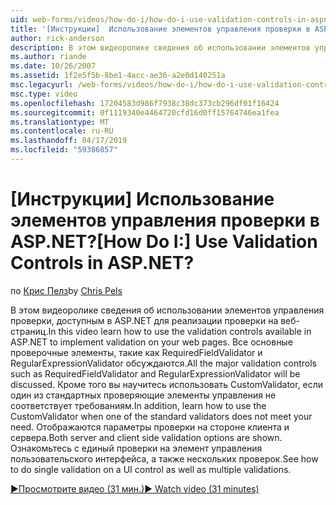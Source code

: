 ```yaml
---
uid: web-forms/videos/how-do-i/how-do-i-use-validation-controls-in-aspnet
title: '[Инструкции]  Использование элементов управления проверки в ASP.NET? | Документы Майкрософт'
author: rick-anderson
description: В этом видеоролике сведения об использовании элементов управления проверки, доступным в ASP.NET для реализации проверки на веб-страниц. Все основные проверяющие элементы управления, например...
ms.author: riande
ms.date: 10/26/2007
ms.assetid: 1f2e5f5b-8be1-4acc-ae36-a2e0d140251a
msc.legacyurl: /web-forms/videos/how-do-i/how-do-i-use-validation-controls-in-aspnet
msc.type: video
ms.openlocfilehash: 17204583d986f7938c38dc373cb296df01f16424
ms.sourcegitcommit: 0f1119340e4464720cfd16d0ff15764746ea1fea
ms.translationtype: MT
ms.contentlocale: ru-RU
ms.lasthandoff: 04/17/2019
ms.locfileid: "59386857"
---
```

# <a name="how-do-i--use-validation-controls-in-aspnet"></a><span data-ttu-id="fe3ee-105">[Инструкции]  Использование элементов управления проверки в ASP.NET?</span><span class="sxs-lookup"><span data-stu-id="fe3ee-105">[How Do I:]  Use Validation Controls in ASP.NET?</span></span>

<span data-ttu-id="fe3ee-106">по [Крис Пелз](https://twitter.com/chrispels)</span><span class="sxs-lookup"><span data-stu-id="fe3ee-106">by [Chris Pels](https://twitter.com/chrispels)</span></span>

<span data-ttu-id="fe3ee-107">В этом видеоролике сведения об использовании элементов управления проверки, доступным в ASP.NET для реализации проверки на веб-страниц.</span><span class="sxs-lookup"><span data-stu-id="fe3ee-107">In this video learn how to use the validation controls available in ASP.NET to implement validation on your web pages.</span></span> <span data-ttu-id="fe3ee-108">Все основные проверочные элементы, такие как RequiredFieldValidator и RegularExpressionValidator обсуждаются.</span><span class="sxs-lookup"><span data-stu-id="fe3ee-108">All the major validation controls such as RequiredFieldValidator and RegularExpressionValidator will be discussed.</span></span> <span data-ttu-id="fe3ee-109">Кроме того вы научитесь использовать CustomValidator, если один из стандартных проверяющие элементы управления не соответствует требованиям.</span><span class="sxs-lookup"><span data-stu-id="fe3ee-109">In addition, learn how to use the CustomValidator when one of the standard validators does not meet your need.</span></span> <span data-ttu-id="fe3ee-110">Отображаются параметры проверки на стороне клиента и сервера.</span><span class="sxs-lookup"><span data-stu-id="fe3ee-110">Both server and client side validation options are shown.</span></span> <span data-ttu-id="fe3ee-111">Ознакомьтесь с единый проверки на элемент управления пользовательского интерфейса, а также нескольких проверок.</span><span class="sxs-lookup"><span data-stu-id="fe3ee-111">See how to do single validation on a UI control as well as multiple validations.</span></span>

[<span data-ttu-id="fe3ee-112">&#9654;Просмотрите видео (31 мин.)</span><span class="sxs-lookup"><span data-stu-id="fe3ee-112">&#9654; Watch video (31 minutes)</span></span>](https://channel9.msdn.com/Blogs/ASP-NET-Site-Videos/how-do-i-use-validation-controls-in-aspnet)
